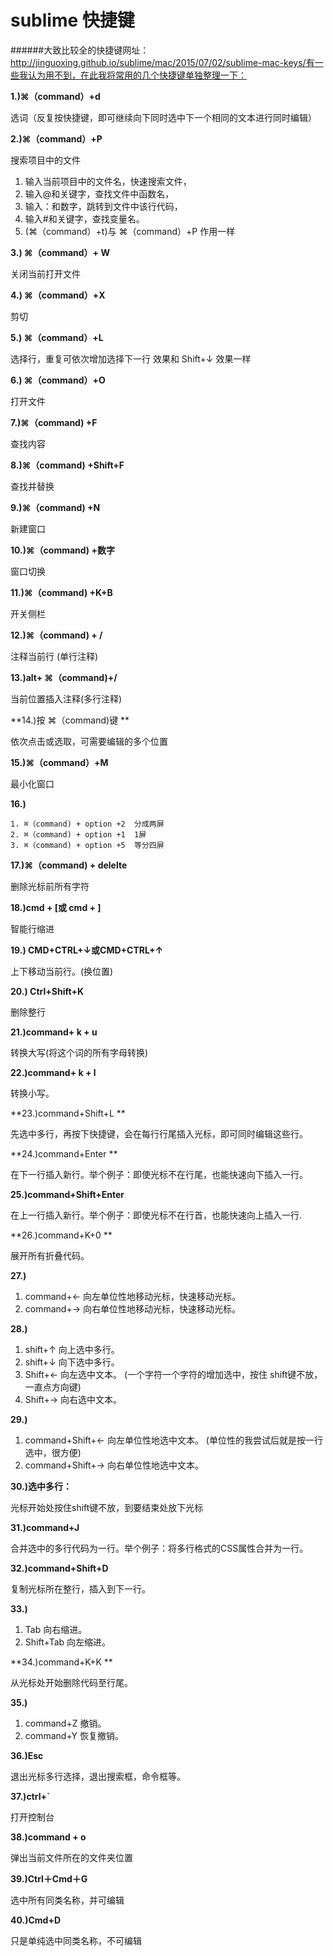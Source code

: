 # sublime 快捷键

######大致比较全的快捷键网址：http://jinguoxing.github.io/sublime/mac/2015/07/02/sublime-mac-keys/有一些我认为用不到，在此我将常用的几个快捷键单独整理一下：

**1.)⌘（command）+d**

  选词（反复按快捷键，即可继续向下同时选中下一个相同的文本进行同时编辑）

**2.)⌘（command）+P**

  搜索项目中的文件   

   1. 输入当前项目中的文件名，快速搜索文件，
   2. 输入@和关键字，查找文件中函数名，
   3. 输入：和数字，跳转到文件中该行代码，
   4. 输入#和关键字，查找变量名。
   5. (⌘（command）+t)与 ⌘（command）+P 作用一样

**3.) ⌘（command）+ W**

  关闭当前打开文件

**4.)  ⌘（command）+X**

  剪切

**5.)  ⌘（command）+L**

  选择行，重复可依次增加选择下一行
  效果和 Shift+↓ 效果一样

**6.) ⌘（command）+O**

  打开文件

**7.)⌘（command) +F**

  查找内容

**8.)⌘（command) +Shift+F**

  查找并替换

**9.)⌘（command) +N**

  新建窗口

**10.)⌘（command) +数字**

  窗口切换

**11.)⌘（command) +K+B**

  开关侧栏

**12.)⌘（command) + /**

  注释当前行 (单行注释)

**13.)alt+ ⌘（command)+/**

  当前位置插入注释(多行注释)

**14.)按 ⌘（command)键 **
 
  依次点击或选取，可需要编辑的多个位置

**15.)⌘（command）+M**

  最小化窗口

**16.)**

    1. ⌘（command) + option +2  分成两屏  
    2. ⌘（command) + option +1  1屏
    3. ⌘（command) + option +5  等分四屏  

**17.)⌘（command) + delelte**

  删除光标前所有字符  

**18.)cmd + [或 cmd + ]**

  智能行缩进

**19.) CMD+CTRL+↓或CMD+CTRL+↑**

  上下移动当前行。(换位置)

**20.) Ctrl+Shift+K**

  删除整行

**21.)command+ k + u**

  转换大写(将这个词的所有字母转换)

**22.)command+ k + l**

  转换小写。

**23.)command+Shift+L **

  先选中多行，再按下快捷键，会在每行行尾插入光标，即可同时编辑这些行。

**24.)command+Enter **

  在下一行插入新行。举个例子：即使光标不在行尾，也能快速向下插入一行。

**25.)command+Shift+Enter**

  在上一行插入新行。举个例子：即使光标不在行首，也能快速向上插入一行.

**26.)command+K+0  ** 

  展开所有折叠代码。

**27.)**

   1. command+← 向左单位性地移动光标，快速移动光标。
   2. command+→ 向右单位性地移动光标，快速移动光标。

**28.)** 

   1. shift+↑ 向上选中多行。
   2. shift+↓ 向下选中多行。
   3. Shift+← 向左选中文本。 (一个字符一个字符的增加选中，按住 shift键不放，一直点方向键)
   4. Shift+→ 向右选中文本。

**29.)**

   1. command+Shift+← 向左单位性地选中文本。 (单位性的我尝试后就是按一行选中，很方便)
   2. command+Shift+→ 向右单位性地选中文本。

**30.)选中多行：**

  光标开始处按住shift键不放，到要结束处放下光标

**31.)command+J** 

  合并选中的多行代码为一行。举个例子：将多行格式的CSS属性合并为一行。

**32.)command+Shift+D** 

  复制光标所在整行，插入到下一行。

**33.)**

   1. Tab 向右缩进。 
   2. Shift+Tab 向左缩进。

**34.)command+K+K **

   从光标处开始删除代码至行尾。

**35.)**

   1. command+Z 撤销。 
   2. command+Y 恢复撤销。

**36.)Esc** 

   退出光标多行选择，退出搜索框，命令框等。

**37.)ctrl+`** 

   打开控制台

**38.)command + o**

   弹出当前文件所在的文件夹位置 

**39.)Ctrl＋Cmd＋G**

   选中所有同类名称，并可编辑

**40.)Cmd+D**

   只是单纯选中同类名称，不可编辑



